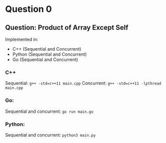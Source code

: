 # Question 0 
## Question: Product of Array Except Self


Implemented in:
- C++ (Sequential and Concurrent)
- Python (Sequential and Concurrent)
- Go (Sequential and Concurrent)

### C++
Sequential: ```g++ -std=c++11 main.cpp```
Concurrent: ```g++ -std=c++11 -lpthread main.cpp```

### Go:
Sequential and concurrent: ```go run main.go```

### Python:
Sequential and concurrent: ```python3 main.py```

